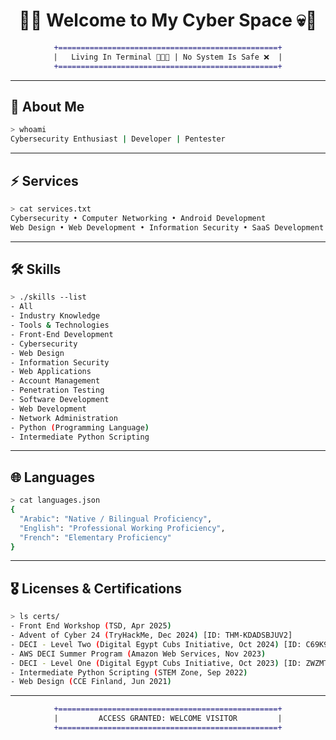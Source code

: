 <!-- GitHub Profile README -->
<div align="center">
  
# 🖤💀 Welcome to My Cyber Space 💀🖤  

```diff
+=================================================+
|   Living In Terminal 🧑🏻‍💻 | No System Is Safe ❌  |
+=================================================+
```
</div>

---

## 👾 About Me
```bash
> whoami
Cybersecurity Enthusiast | Developer | Pentester  
```

---

## ⚡ Services
```bash
> cat services.txt
Cybersecurity • Computer Networking • Android Development  
Web Design • Web Development • Information Security • SaaS Development
```

---

## 🛠️ Skills
```bash
> ./skills --list
- All
- Industry Knowledge
- Tools & Technologies
- Front-End Development
- Cybersecurity
- Web Design
- Information Security
- Web Applications
- Account Management
- Penetration Testing
- Software Development
- Web Development
- Network Administration
- Python (Programming Language)
- Intermediate Python Scripting
```

---

## 🌐 Languages
```bash
> cat languages.json
{
  "Arabic": "Native / Bilingual Proficiency",
  "English": "Professional Working Proficiency",
  "French": "Elementary Proficiency"
}
```

---

## 🎖️ Licenses & Certifications
```bash
> ls certs/
- Front End Workshop (TSD, Apr 2025)
- Advent of Cyber 24 (TryHackMe, Dec 2024) [ID: THM-KDADSBJUV2]
- DECI - Level Two (Digital Egypt Cubs Initiative, Oct 2024) [ID: C69K9TV4]
- AWS DECI Summer Program (Amazon Web Services, Nov 2023)
- DECI - Level One (Digital Egypt Cubs Initiative, Oct 2023) [ID: ZWZMTVY9]
- Intermediate Python Scripting (STEM Zone, Sep 2022)
- Web Design (CCE Finland, Jun 2021)
```

---

<div align="center">

```diff
+=================================================+
|         ACCESS GRANTED: WELCOME VISITOR         |
+=================================================+
```
</div>
